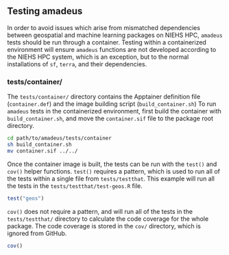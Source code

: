 ## Testing amadeus

In order to avoid issues which arise from mismatched dependencies between geospatial and machine learning packages on NIEHS HPC, `amadeus` tests should be run through a container.
Testing within a containerized environment will ensure `amadeus` functions are not developed according to the NIEHS HPC system, which is an exception, but to the normal installations of `sf`, `terra`, and their dependencies.

### tests/container/

The `tests/container/` directory contains the Apptainer definition file (`container.def`) and the image building script (`build_container.sh`) To run `amadeus` tests in the containerized environment, first build the container with `build_container.sh`, and move the `container.sif` file to the package root directory.

```sh
cd path/to/amadeus/tests/container
sh build_container.sh
mv container.sif ../../
```

Once the container image is built, the tests can be run with the `test()` and `cov()` helper functions. `test()` requires a pattern, which is used to run all of the tests within a single file from `tests/testthat`. This example will run all the tests in the `tests/testthat/test-geos.R` file.

```r
test("geos")
```

`cov()` does not require a pattern, and will run all of the tests in the `tests/testthat/` directory to calculate the code coverage for the whole package. The code coverage is stored in the `cov/` directory, which is ignored from GitHub.

```r
cov()
```
